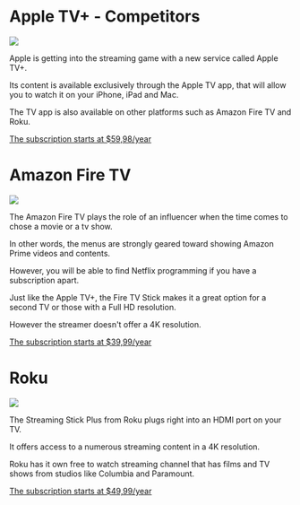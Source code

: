 
# Apple TV+ - Competitors

![](https://pbs.twimg.com/profile_images/1110241147773829121/x5CQIvx7_400x400.png)

Apple is getting into the streaming game with a new service called Apple TV+. 

Its content is available exclusively through the Apple TV app, that will allow you to watch it on your iPhone, iPad and Mac. 

The TV app is also available on other platforms such as Amazon Fire TV and Roku.

[The subscription starts at $59,98/year](https://www.apple.com/ca/apple-tv-plus/)

# Amazon Fire TV

![](https://i.insider.com/5bf5d187d1e8445117017f51?width=1100&format=jpeg&auto=webp)

The Amazon Fire TV plays the role of an influencer when the time comes to chose a movie or a tv show. 

In other words, the menus are strongly geared toward showing Amazon Prime videos and contents. 

However, you will be able to find Netflix programming if you have a subscription apart. 

Just like the Apple TV+, the Fire TV Stick makes it a great option for a second TV or those with a Full HD resolution. 

However the streamer doesn't offer a 4K resolution. 

[The subscription starts at $39,99/year](https://www.amazon.com/subscription-Network-Kitchen-additional-auto-renewal/dp/B086PHBT95)

# Roku

![](https://cigars.roku.com/v1/http%3A%2F%2Fimage.roku.com%2Fw%2Frapid%2Fimages%2Fundefined%2F89bf7eb3-341d-4226-8fff-8f1a17f6ea31.jpg)

The Streaming Stick Plus from Roku plugs right into an HDMI port on your TV.  

It offers access to a numerous streaming content in a 4K resolution. 

Roku has it own free to watch streaming channel that has films and TV shows from studios like Columbia and Paramount.

[The subscription starts at $49,99/year](https://www.roku.com)



